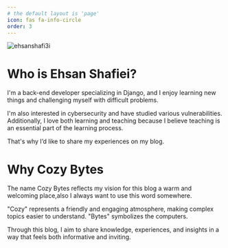 ```yaml
---
# the default layout is 'page'
icon: fas fa-info-circle
order: 3
---
```

![ehsanshafi3i](/assets/lib/profile.jpeg)

# Who is Ehsan Shafiei?
I'm a back-end developer specializing in Django, and I enjoy learning new things and challenging myself with difficult problems.

I'm also interested in cybersecurity and have studied various vulnerabilities. Additionally, I love both learning and teaching because I believe teaching is an essential part of the learning process.

That's why I’d like to share my experiences on my blog.

# Why Cozy Bytes
The name Cozy Bytes reflects my vision for this blog a warm and welcoming place,also I always want to use this word somewhere.

"Cozy" represents a friendly and engaging atmosphere, making complex topics easier to understand.
"Bytes" symbolizes the computers.

Through this blog, I aim to share knowledge, experiences, and insights in a way that feels both informative and inviting.
